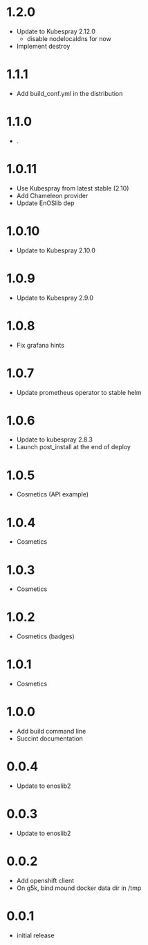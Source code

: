# 1.2.0

* Update to Kubespray 2.12.0
    - disable nodelocaldns for now
* Implement destroy

# 1.1.1

* Add build_conf.yml in the distribution

# 1.1.0

* .

# 1.0.11

* Use Kubespray from latest stable (2.10)
* Add Chameleon provider
* Update EnOSlib dep

# 1.0.10

* Update to Kubespray 2.10.0

# 1.0.9

- Update to Kubespray 2.9.0

# 1.0.8

- Fix grafana hints

# 1.0.7

- Update prometheus operator to stable helm

# 1.0.6

- Update to kubespray 2.8.3
- Launch post_install at the end of deploy

# 1.0.5

- Cosmetics (API example)

# 1.0.4

- Cosmetics

# 1.0.3

- Cosmetics

# 1.0.2

- Cosmetics (badges)

# 1.0.1

- Cosmetics

# 1.0.0

- Add build command line
- Succint documentation

# 0.0.4

- Update to enoslib2

# 0.0.3

- Update to enoslib2

# 0.0.2

- Add openshift client
- On g5k, bind mound docker data dir in /tmp


# 0.0.1

- initial release

